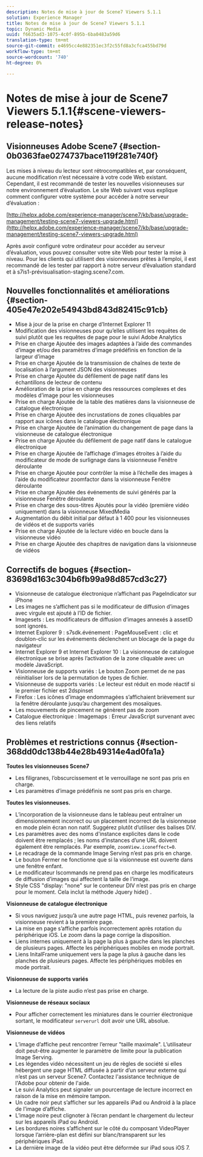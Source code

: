 ```yaml
---
description: Notes de mise à jour de Scene7 Viewers 5.1.1
solution: Experience Manager
title: Notes de mise à jour de Scene7 Viewers 5.1.1
topic: Dynamic Media
uuid: f6635ad3-1075-4c0f-895b-6ba0483a59d6
translation-type: tm+mt
source-git-commit: e4695cc4e882351ec3f2c55fd8a3cfca455bd79d
workflow-type: tm+mt
source-wordcount: '740'
ht-degree: 0%

---
```



# Notes de mise à jour de Scene7 Viewers 5.1.1{#scene-viewers-release-notes}

## Visionneuses Adobe Scene7 {#section-0b0363fae0274737bace119f281e740f}

Les mises à niveau du lecteur sont rétrocompatibles et, par conséquent, aucune modification n’est nécessaire à votre code Web existant. Cependant, il est recommandé de tester les nouvelles visionneuses sur notre environnement d’évaluation. Le site Web suivant vous explique comment configurer votre système pour accéder à notre serveur d’évaluation :

[http://helpx.adobe.com/experience-manager/scene7/kb/base/upgrade-management/testing-scene7-viewers-upgrade.html](http://helpx.adobe.com/experience-manager/scene7/kb/base/upgrade-management/testing-scene7-viewers-upgrade.html)

Après avoir configuré votre ordinateur pour accéder au serveur d’évaluation, vous pouvez consulter votre site Web pour tester la mise à niveau. Pour les clients qui utilisent des visionneuses prêtes à l’emploi, il est recommandé de les tester par rapport à notre serveur d’évaluation standard et à s7is1-prévisualisation-staging.scene7.com.

## Nouvelles fonctionnalités et améliorations {#section-405e47e202e54943bd843d82415c91cb}

* Mise à jour de la prise en charge d’Internet Explorer 11
* Modification des visionneuses pour qu’elles utilisent les requêtes de suivi plutôt que les requêtes de page pour le suivi Adobe Analytics
* Prise en charge Ajoutée des images adaptées à l’aide des commandes d’image et/ou des paramètres d’image prédéfinis en fonction de la largeur d’image
* Prise en charge Ajoutée de la transmission de chaînes de texte de localisation à l’argument JSON des visionneuses
* Prise en charge Ajoutée du défilement de page natif dans les échantillons de lecteur de contenu
* Amélioration de la prise en charge des ressources complexes et des modèles d’image pour les visionneuses
* Prise en charge Ajoutée de la table des matières dans la visionneuse de catalogue électronique
* Prise en charge Ajoutée des incrustations de zones cliquables par rapport aux icônes dans le catalogue électronique
* Prise en charge Ajoutée de l’animation du changement de page dans la visionneuse de catalogue électronique
* Prise en charge Ajoutée du défilement de page natif dans le catalogue électronique
* Prise en charge Ajoutée de l’affichage d’images étroites à l’aide du modificateur de mode de surlignage dans la visionneuse Fenêtre déroulante
* Prise en charge Ajoutée pour contrôler la mise à l’échelle des images à l’aide du modificateur zoomfactor dans la visionneuse Fenêtre déroulante
* Prise en charge Ajoutée des événements de suivi générés par la visionneuse Fenêtre déroulante
* Prise en charge des sous-titres Ajoutés pour la vidéo (première vidéo uniquement) dans la visionneuse MixedMedia
* Augmentation du débit initial par défaut à 1 400 pour les visionneuses de vidéos et de supports variés
* Prise en charge Ajoutée de la lecture vidéo en boucle dans la visionneuse vidéo
* Prise en charge Ajoutée des chapitres de navigation dans la visionneuse de vidéos

## Correctifs de bogues {#section-83698d163c304b6fb99a98d857cd3c27}

* Visionneuse de catalogue électronique n’affichant pas PageIndicator sur iPhone
* Les images ne s’affichent pas si le modificateur de diffusion d’images avec virgule est ajouté à l’ID de fichier.
* Imagesets : Les modificateurs de diffusion d’images annexés à assetID sont ignorés.
* Internet Explorer 9 : s7sdk.événement : PageMouseEvent : clic et doublon-clic sur les événements déclenchent un blocage de la page du navigateur
* Internet Explorer 9 et Internet Explorer 10 : La visionneuse de catalogue électronique se brise après l’activation de la zone cliquable avec un modèle JavaScript.
* Visionneuse de supports variés : Le bouton Zoom permet de ne pas réinitialiser lors de la permutation de types de fichier.
* Visionneuse de supports variés : Le lecteur est réduit en mode réactif si le premier fichier est 2dspinset
* Firefox : Les icônes d’image endommagées s’affichaient brièvement sur la fenêtre déroulante jusqu’au chargement des mosaïques.
* Les mouvements de pincement ne génèrent pas de zoom
* Catalogue électronique : Imagemaps : Erreur JavaScript survenant avec des liens relatifs

## Problèmes et restrictions connus {#section-368dd0dc138b44e28b49314e4ad0fa1a}

**Toutes les visionneuses Scene7**

* Les filigranes, l’obscurcissement et le verrouillage ne sont pas pris en charge.
* Les paramètres d’image prédéfinis ne sont pas pris en charge.

**Toutes les visionneuses.**

* L’incorporation de la visionneuse dans le tableau peut entraîner un dimensionnement incorrect ou un placement incorrect de la visionneuse en mode plein écran non natif. Suggérez plutôt d’utiliser des balises DIV.
* Les paramètres avec des noms d&#39;instance explicites dans le code doivent être remplacés ; les noms d’instances d’une URL doivent également être remplacés. Par exemple, `zoomView.iconeffect=0`.
* Le recadrage de la commande Image Serving n’est pas pris en charge.
* Le bouton Fermer ne fonctionne que si la visionneuse est ouverte dans une fenêtre enfant.
* Le modificateur Iscommands ne prend pas en charge les modificateurs de diffusion d’images qui affectent la taille de l’image.
* Style CSS &quot;display: &quot;none&quot; sur le conteneur DIV n’est pas pris en charge pour le moment. Cela inclut la méthode Jquery hide() .

**Visionneuse de catalogue électronique**

* Si vous naviguez jusqu’à une autre page HTML, puis revenez parfois, la visionneuse revient à la première page.
* La mise en page s’affiche parfois incorrectement après rotation du périphérique iOS. Le zoom dans la page corrige la disposition.
* Liens internes uniquement à la page la plus à gauche dans les planches de plusieurs pages. Affecte les périphériques mobiles en mode portrait.
* Liens InitalFrame uniquement vers la page la plus à gauche dans les planches de plusieurs pages. Affecte les périphériques mobiles en mode portrait.

**Visionneuse de supports variés**

* La lecture de la piste audio n’est pas prise en charge.

**Visionneuse de réseaux sociaux**

* Pour afficher correctement les miniatures dans le courrier électronique sortant, le modificateur `serverurl` doit avoir une URL absolue.

**Visionneuse de vidéos**

* L’image d’affiche peut rencontrer l’erreur &quot;taille maximale&quot;. L’utilisateur doit peut-être augmenter le paramètre de limite pour la publication Image Serving.
* Les légendes vidéo nécessitent un jeu de règles de société si elles hébergent une page HTML diffusée à partir d’un serveur externe qui n’est pas un serveur Scene7. Contactez l&#39;assistance technique de l&#39;Adobe pour obtenir de l&#39;aide.
* Le suivi Analytics peut signaler un pourcentage de lecture incorrect en raison de la mise en mémoire tampon.
* Un cadre noir peut s’afficher sur les appareils iPad ou Android à la place de l’image d’affiche.
* L’image noire peut clignoter à l’écran pendant le chargement du lecteur sur les appareils iPad ou Android.
* Les bordures noires s’affichent sur le côté du composant VideoPlayer lorsque l’arrière-plan est défini sur blanc/transparent sur les périphériques iPad.
* La dernière image de la vidéo peut être déformée sur iPad sous iOS 7.

